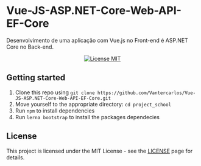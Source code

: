 # Vue-JS-ASP.NET-Core-Web-API-EF-Core

Desenvolvimento de uma aplicação com Vue.js no Front-end é 
ASP.NET Core no Back-end.

<p align="center">
  <a href="https://opensource.org/licenses/MIT">
    <img src="https://img.shields.io/badge/License-MIT-blue.svg" alt="License MIT">
  </a>
</p>

## Getting started

1. Clone this repo using `git clone https://github.com/Vantercarlos/Vue-JS-ASP.NET-Core-Web-API-EF-Core.git`
2. Move yourself to the appropriate directory: `cd project_school`<br />
3. Run `npm` to install dependencies<br />
4. Run `lerna bootstrap` to install the packages dependecies

## License

This project is licensed under the MIT License - see the [LICENSE](https://opensource.org/licenses/MIT) page for details.
